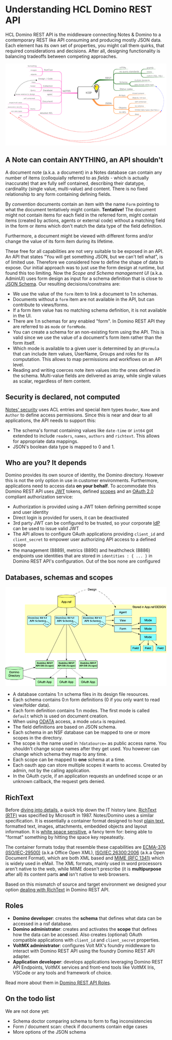 # Understanding HCL Domino REST API

HCL Domino REST API is the middleware connecting Notes & Domino to a contemporary REST like API consuming and producing mostly JSON data. Each element has its own set of properties, you might call them quirks, that required considerations and decisions. After all, designing functionality is balancing tradeoffs between competing approaches.

[![Understanding Domino REST API](../assets/images/UnderstandingKEEP640.png)](../assets/images/UnderstandingKEEP.png)

## A Note can contain ANYTHING, an API shouldn't

A document note (a.k.a. a document) in a Notes database can contain any number of items (colloquially referred to as _fields_ - which is actually inaccurate) that are fully self contained, describing their datatype, cardinality (single value, multi-value) and content. There is no fixed relationship to any form containing defining fields.

By _convention_ documents contain an item with the name `Form` pointing to what the document tentatively might contain. **Tentative!** The document might not contain items for each field in the referred form, might contain items (created by actions, agents or external code) without a matching field in the form or items which don't match the data type of the field definition.

Furthermore, a document might be viewed with different forms and/or change the value of its form item during its lifetime.

These free for all capabilities are not very suitable to be exposed in an API. An API that states "You will get something JSON, but we can't tell what", is of limited use. Therefore we considered how to define the shape of data to expose. Our initial approach was to just use the form design at runtime, but found this too limiting. Now the _Scope and Schema management UI_ (a.k.a. AdminUI) uses form design as input for a schema definition that is close to [JSON Schema](https://json-schema.org). Our resulting decisions/constrains are:

- We use the value of the `form` item to link a document to 1:n schemas.
- Documents without a `form` item are not available in the API, but can contribute to views/forms.
- If a form item value has no matching schema definition, it is not available in the UI.
- There are 1:n schemas for any enabled "form". In Domino REST API they are referred to as `mode` or `formMode`.
- You can create a schema for an non-existing form using the API. This is valid since we use the value of a document's form item rather than the form itself.
- Which mode is available to a given user is determined by an `@Formula` that can include item values, UserName, Groups and roles for its computation. This allows to map permissions and workflows on an API level.
- Reading and writing coerces note item values into the ones defined in the schema. Multi-value fields are delivered as array, while single values as scalar, regardless of item content.

## Security is declared, not computed

[Notes' security](https://wissel.net/blog/2014/02/domino-development-back-to-basics-part-6-better-safe-than-sorry-security.html) uses ACL entries and special item types `Reader`, `Name` and `Author` to define access permissions. Since this is near and dear to all applications, the API needs to support this:

- The schema's format containing values like `date-time` or `int64` got extended to include `readers`, `names`, `authors` and `richtext`. This allows for appropriate data mappings.
- JSON's boolean data type is mapped to 0 and 1.

## Who are you? It depends

Domino provides its own source of identity, the Domino directory. However this is not the only option in use in customer environments. Furthermore, applications need to access data **on your behalf**. To accommodate this Domino REST API uses [JWT](https://jwt.io) tokens, defined [scopes](../topicguides/scopes.md) and an [OAuth 2.0](https://oauth.net/2/) compliant authorization service:

- Authorization is provided using a JWT token defining permitted scope and user identity
- Direct login is provided for users, it can be deactivated
- 3rd party JWT can be configured to be trusted, so your corporate [IdP](https://en.wikipedia.org/wiki/Identity_provider) can be used to issue valid JWT
- The API allows to configure OAuth applications providing `client_id` and `client_secret` to empower user authorizing API access to a defined scope
- the management (8889), metrics (8890) and healthcheck (8886) endpoints use identities that are stored in `identities : { ... }` in Domino REST API's configuration. Out of the box none are configured

## Databases, schemas and scopes

![Databases schema and scopes](../assets/images/KeepSchemaToApp.png)

- A database contains 1:n schema files in its design file resources.
- Each schema contains 0:n form definitions (0 if you only want to read view/folder data).
- Each form definition contains 1:n modes. The first mode is called `default` which is used on document creation.
- When using [ODATA](https://www.odata.org) access, a mode `odata` is required.
- The field definitions are based on JSON schema.
- Each schema in an NSF database can be mapped to one or more scopes in the directory.
- The scope is the name used in `?dataSource=` as public access name. You shouldn't change scope names after they get used. You however can change which schema they map to any time.
- Each scope can be mapped to **one** schema at a time.
- Each oauth app can store multiple scopes it wants to access. Created by admin, not by the calling application.
- In the OAuth cycle, if an application requests an undefined scope or an unknown callback, the request gets denied.

## RichText

Before [diving into details](../references/usingdominorestapi/richtext.md), a quick trip down the IT history lane. [RichText (RTF)](https://en.wikipedia.org/wiki/Rich_Text_Format) was specified by Microsoft in 1987. Notes/Domino uses a similar specification. It is essentially a container format designed to host [plain text](https://www.youtube.com/watch?v=_mZBa3sqTrI), formatted text, images, attachments, embedded objects and layout information. It is [white space sensitive](https://twitter.com/jordwalke/status/1272431278868987904), a fancy term for: being able to "format" something by hitting the space key repeateatly.

The container formats today that resemble these capabilities are [ECMA-376 (ISO/IEC-29500)](https://www.ecma-international.org/publications-and-standards/standards/ecma-376/) (a.k.a Office Open XML), [ISO/IEC 26300:2006](http://www.oasis-open.org/committees/download.php/19274/OpenDocument-v1.0ed2-cs1.pdf) (a.k.a Open Document Format), which are both XML based and [MIME (RFC 1341)](https://datatracker.ietf.org/doc/html/rfc1341) which is widely used in eMail. The XML formats, mainly used in word processors aren't native to the web, while MIME doesn't prescribe (it is **multipurpose** after all) its content parts **and** isn't native to web browsers.

Based on this mismatch of source and target environment we designed your option [dealing with RichText](../references/usingdominorestapi/richtext.md) in Domino REST API.

## Roles

- **Domino developer**: creates the **schema** that defines what data can be accessed in a nsf database.
- **Domino administrator**: creates and activates the **scope** that defines how the data can be accessed. Also creates (optional) OAuth compatible applications with `client_id` and `client_secret` properties.
- **VoltMX administrator**: configures Volt MX's foundry middleware to interact with Domino REST API using the foundry Domino REST API adapter.
- **Application developer**: develops applications leveraging Domino REST API Endpoints, VoltMX services and front-end tools like VoltMX Iris, VSCode or any tools and framework of choice.

Read more about them in [Domino REST API Roles](../references/usingdominorestapi/roles.md).

## On the todo list

We are not done yet:

- Schema doctor comparing schema to form to flag inconsistencies
- Form / document scan: check if documents contain edge cases
- More options of the JSON schema
